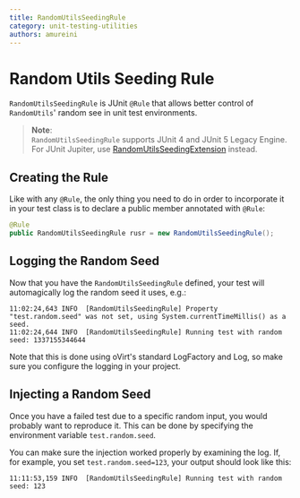 ```yaml
---
title: RandomUtilsSeedingRule
category: unit-testing-utilities
authors: amureini
---
```


# Random Utils Seeding Rule

`RandomUtilsSeedingRule` is JUnit `@Rule` that allows better control of `RandomUtils`' random see in unit test environments.

>**Note**:<br/>
> `RandomUtilsSeedingRule` supports JUnit 4 and JUnit 5 Legacy Engine. For JUnit
> Jupiter, use [RandomUtilsSeedingExtension](mockconfigextension.html) instead.

## Creating the Rule

Like with any `@Rule`, the only thing you need to do in order to incorporate it in your test class is to declare a public member annotated with `@Rule`:

```java
@Rule
public RandomUtilsSeedingRule rusr = new RandomUtilsSeedingRule();
```

## Logging the Random Seed

Now that you have the `RandomUtilsSeedingRule` defined, your test will automagically log the random seed it uses, e.g.:

    11:02:24,643 INFO  [RandomUtilsSeedingRule] Property "test.random.seed" was not set, using System.currentTimeMillis() as a seed.
    11:02:24,644 INFO  [RandomUtilsSeedingRule] Running test with random seed: 1337155344644

Note that this is done using oVirt's standard LogFactory and Log, so make sure you configure the logging in your project.

## Injecting a Random Seed

Once you have a failed test due to a specific random input, you would probably want to reproduce it. This can be done by specifying the environment variable `test.random.seed`.

You can make sure the injection worked properly by examining the log. If, for example, you set `test.random.seed=123`, your output should look like this:

    11:11:53,159 INFO  [RandomUtilsSeedingRule] Running test with random seed: 123
